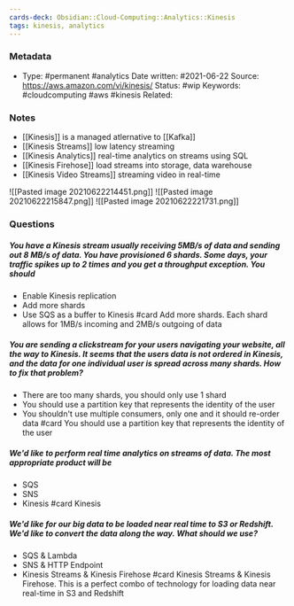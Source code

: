 ```yaml
---
cards-deck: Obsidian::Cloud-Computing::Analytics::Kinesis
tags: kinesis, analytics
---
```

### Metadata

-  Type: #permanent #analytics
    Date written: #2021-06-22
    Source:  https://aws.amazon.com/vi/kinesis/
    Status: #wip 
    Keywords:  #cloudcomputing #aws #kinesis
	Related:
	
### Notes
- [[Kinesis]] is a managed atlernative to [[Kafka]]
- [[Kinesis Streams]] low latency streaming
- [[Kinesis Analytics]] real-time analytics on streams using SQL
- [[Kinesis Firehose]] load streams into storage, data warehouse
- [[Kinesis Video Streams]] streaming video in real-time

![[Pasted image 20210622214451.png]]
![[Pasted image 20210622215847.png]]
![[Pasted image 20210622221731.png]]

### Questions

##### You have a Kinesis stream usually receiving 5MB/s of data and sending out 8 MB/s of data. You have provisioned 6 shards. Some days, your traffic spikes up to 2 times and you get a throughput exception. You should
- Enable Kinesis replication
- Add more shards
- Use SQS as a buffer to Kinesis
#card 
Add more shards. Each shard allows for 1MB/s incoming and 2MB/s outgoing of data

##### You are sending a clickstream for your users navigating your website, all the way to Kinesis. It seems that the users data is not ordered in Kinesis, and the data for one individual user is spread across many shards. How to fix that problem?
- There are too many shards, you should only use 1 shard
- You should use a partition key that represents the identity of the user
- You shouldn't use multiple consumers, only one and it should re-order data
#card 
You should use a partition key that represents the identity of the user

##### We'd like to perform real time analytics on streams of data. The most appropriate product will be
- SQS
- SNS
- Kinesis
#card 
Kinesis

##### We'd like for our big data to be loaded near real time to S3 or Redshift. We'd like to convert the data along the way. What should we use?
- SQS & Lambda
- SNS & HTTP Endpoint
- Kinesis Streams & Kinesis Firehose
#card 
Kinesis Streams & Kinesis Firehose. This is a perfect combo of technology for loading data near real-time in S3 and Redshift